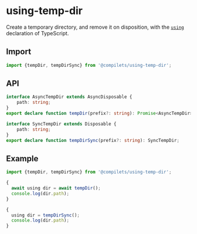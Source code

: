 # using-temp-dir

Create a temporary directory, and remove it on disposition, with the
[`using`](https://www.typescriptlang.org/docs/handbook/release-notes/typescript-5-2.html)
declaration of TypeScript.

## Import

```js
import {tempDir, tempDirSync} from '@compilets/using-temp-dir';
```

## API

```ts
interface AsyncTempDir extends AsyncDisposable {
    path: string;
}
export declare function tempDir(prefix?: string): Promise<AsyncTempDir>;

interface SyncTempDir extends Disposable {
    path: string;
}
export declare function tempDirSync(prefix?: string): SyncTempDir;
```

## Example

```ts
import {tempDir, tempDirSync} from '@compilets/using-temp-dir';

{
  await using dir = await tempDir();
  console.log(dir.path);
}

{
  using dir = tempDirSync();
  console.log(dir.path);
}
```

